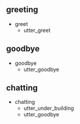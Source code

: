 ## greeting
* greet
  - utter_greet

## goodbye
* goodbye
  - utter_goodbye

## chatting
* chatting
  - utter_under_building
  - utter_goodbye
